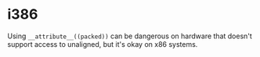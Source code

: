 # i386

Using `__attribute__((packed))` can be dangerous on hardware that doesn't
support access to unaligned, but it's okay on x86 systems.
